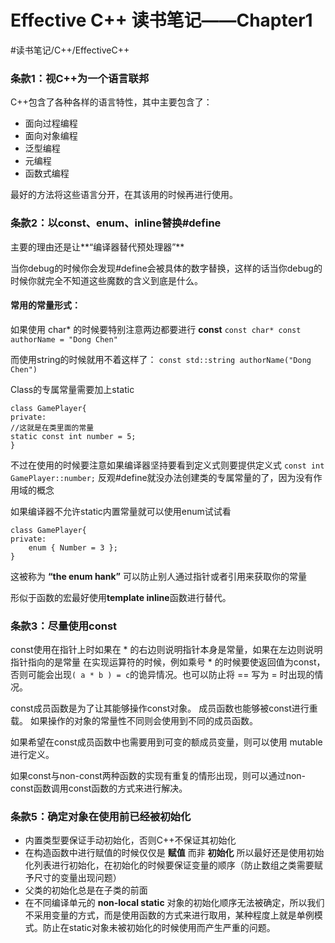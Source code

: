 # Effective C++ 读书笔记——Chapter1
#读书笔记/C++/EffectiveC++ 

### 条款1：视C++为一个语言联邦
C++包含了各种各样的语言特性，其中主要包含了：

* 面向过程编程
* 面向对象编程
* 泛型编程
* 元编程
* 函数式编程

最好的方法将这些语言分开，在其该用的时候再进行使用。

### 条款2：以const、enum、inline替换#define
主要的理由还是让**“编译器替代预处理器”**

当你debug的时候你会发现#define会被具体的数字替换，这样的话当你debug的时候你就完全不知道这些魔数的含义到底是什么。

#### 常用的常量形式：
如果使用 char* 的时候要特别注意两边都要进行 **const**
`const char* const authorName = "Dong Chen"`

而使用string的时候就用不着这样了：
`const std::string authorName("Dong Chen")`

Class的专属常量需要加上static
``` 
class GamePlayer{
private:
//这就是在类里面的常量
static const int number = 5;
}
```

不过在使用的时候要注意如果编译器坚持要看到定义式则要提供定义式
`const int GamePlayer::number;`
反观#define就没办法创建类的专属常量的了，因为没有作用域的概念

如果编译器不允许static内置常量就可以使用enum试试看

```
class GamePlayer{
private:
	enum { Number = 3 };
}
```
这被称为 **“the enum hank”** 
可以防止别人通过指针或者引用来获取你的常量

形似于函数的宏最好使用**template inline**函数进行替代。

### 条款3：尽量使用const

const使用在指针上时如果在 * 的右边则说明指针本身是常量，如果在左边则说明指针指向的是常量
在实现运算符的时候，例如乘号 * 的时候要使返回值为const，否则可能会出现`( a * b ) = c`的诡异情况。也可以防止将 == 写为 = 时出现的情况。

const成员函数是为了让其能够操作const对象。
成员函数也能够被const进行重载。
如果操作的对象的常量性不同则会使用到不同的成员函数。

如果希望在const成员函数中也需要用到可变的额成员变量，则可以使用 mutable进行定义。

如果const与non-const两种函数的实现有重复的情形出现，则可以通过non-const函数调用const函数的方式来进行解决。

### 条款5：确定对象在使用前已经被初始化

* 内置类型要保证手动初始化，否则C++不保证其初始化
* 在构造函数中进行赋值的时候仅仅是 **赋值** 而非 **初始化** 所以最好还是使用初始化列表进行初始化，在初始化的时候要保证变量的顺序（防止数组之类需要赋予尺寸的变量出现问题）
* 父类的初始化总是在子类的前面
* 在不同编译单元的 **non-local static** 对象的初始化顺序无法被确定，所以我们不采用变量的方式，而是使用函数的方式来进行取用，某种程度上就是单例模式。防止在static对象未被初始化的时候使用而产生严重的问题。


